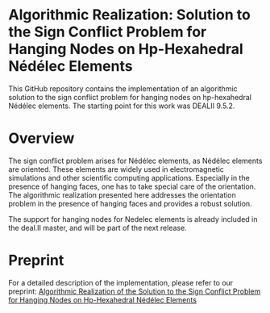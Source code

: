 Algorithmic Realization: Solution to the Sign Conflict Problem for Hanging Nodes on Hp-Hexahedral Nédélec Elements 
================ 
 
This GitHub repository contains the implementation of an algorithmic solution to the sign conflict problem 
for hanging nodes on hp-hexahedral Nédélec elements. The starting point for this work was DEALII 9.5.2. 
 
# Overview 
The sign conflict problem arises for Nédélec elements, as Nédélec elements are oriented. 
These elements are widely used in electromagnetic simulations and other scientific computing applications. 
Especially in the presence of hanging faces, one has to take special care of the orientation. 
The algorithmic realization presented here addresses the orientation problem in the presence of hanging faces 
and provides a robust solution. 
 
The support for hanging nodes for Nedelec elements is already included in the deal.II master, and will be part of the next release. 
 
# Preprint 
For a detailed description of the implementation, please refer to our preprint: 
[Algorithmic Realization of the Solution to the Sign Conflict Problem for Hanging Nodes on Hp-Hexahedral Nédélec Elements](https://arxiv.org/abs/2306.01416)
